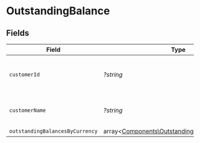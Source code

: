 # OutstandingBalance


## Fields

| Field                                                                                                     | Type                                                                                                      | Required                                                                                                  | Description                                                                                               | Example                                                                                                   |
| --------------------------------------------------------------------------------------------------------- | --------------------------------------------------------------------------------------------------------- | --------------------------------------------------------------------------------------------------------- | --------------------------------------------------------------------------------------------------------- | --------------------------------------------------------------------------------------------------------- |
| `customerId`                                                                                              | *?string*                                                                                                 | :heavy_minus_sign:                                                                                        | Unique identifier for the customer or supplier.                                                           | 123                                                                                                       |
| `customerName`                                                                                            | *?string*                                                                                                 | :heavy_minus_sign:                                                                                        | Full name of the customer or supplier.                                                                    | Super Store                                                                                               |
| `outstandingBalancesByCurrency`                                                                           | array<[Components\OutstandingBalanceByCurrency](../../Models/Components/OutstandingBalanceByCurrency.md)> | :heavy_minus_sign:                                                                                        | N/A                                                                                                       |                                                                                                           |